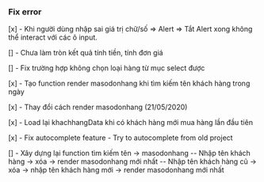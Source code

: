 ### Fix error

[x] - Khi người dùng nhập sai giá trị chữ/số => Alert => Tắt Alert xong không
thể interact với các ô input.

[] - Chưa làm tròn kết quả tính tiền, tính đơn giá

[] - Fix trường hợp không chọn loại hàng từ mục select được

[x] - Tạo function render masodonhang khi tìm kiếm tên khách hàng trong ngày

[x] - Thay đổi cách render masodonhang (21/05/2020)

[x] - Load lại khachhangData khi có khách hàng mới mua hàng lần đầu tiên

[x] - Fix autocomplete feature - Try to autocomplete from old project

[] - Xây dựng lại function tìm kiếm tên -> masodonhang
-- Nhập tên khách hàng -> xóa -> render masodonhang mới nhất
-- Nhập tên khách hàng cũ -> xóa -> nhập tên khách hàng mới -> render masodonhang mới nhất
